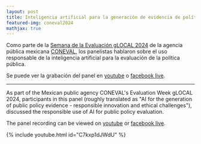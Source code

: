```yaml
---
layout: post
title: Inteligencia artificial para la generación de evidencia de política pública - innovación responsable y desafíos éticos
featured-img: coneval2024
mathjax: true
---
```


Como parte de la [Semana de la Evaluación gLOCAL 2024](https://sites.google.com/coneval.org.mx/semanaevaluacion/agenda/eje-3) de la agencia pública mexicana [CONEVAL](https://www.coneval.org.mx/Paginas/principal.aspx), los panelistas hablaron sobre el uso responsable de la inteligencia artificial para la evaluación de la política pública.

Se puede ver la grabación del panel en [youtube](https://www.youtube.com/watch?v=C7kxp1dJWdU&ab_channel=CONEVALVIDEO) o [facebook live](https://www.facebook.com/Coneval/videos/1245388350102775).

----------

As part of the Mexican public agency CONEVAL's Evaluation Week gLOCAL 2024, participants in this panel (roughly translated as "AI for the generation of public policy evidence - responsible innovation and ethical challenges"), discussed the responsible use of AI for public policy evaluation.

The panel recording can be viewed on [youtube](https://www.youtube.com/watch?v=C7kxp1dJWdU&ab_channel=CONEVALVIDEO) or [facebook live](https://www.facebook.com/Coneval/videos/1245388350102775).


{% include youtube.html id="C7kxp1dJWdU" %}  
